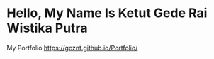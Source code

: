 # Hello, My Name Is Ketut Gede Rai Wistika Putra 

My Portfolio 
https://goznt.github.io/Portfolio/

#
